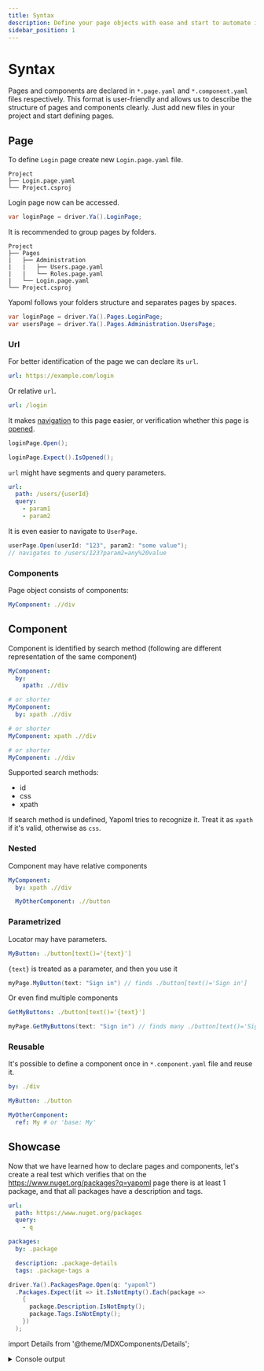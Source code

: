 ```yaml
---
title: Syntax
description: Define your page objects with ease and start to automate immediately
sidebar_position: 1
---
```


# Syntax

Pages and components are declared in `*.page.yaml` and `*.component.yaml` files respectively. This format is user-friendly and allows us to describe the structure of pages and components clearly. Just add new files in your project and start defining pages.

## Page

To define `Login` page create new `Login.page.yaml` file.

```
Project
├── Login.page.yaml
└── Project.csproj
```

Login page now can be accessed.

```csharp title="Program.cs"
var loginPage = driver.Ya().LoginPage;
```

It is recommended to group pages by folders.

```
Project
├── Pages
|   ├── Administration
|   |   ├── Users.page.yaml
|   |   └── Roles.page.yaml
|   └── Login.page.yaml
└── Project.csproj
```

Yapoml follows your folders structure and separates pages by spaces.

```csharp title="Program.cs"
var loginPage = driver.Ya().Pages.LoginPage;
var usersPage = driver.Ya().Pages.Administration.UsersPage;
```


### Url

For better identification of the page we can declare its `url`.

```yaml title="Login.page.yaml"
url: https://example.com/login
```

Or relative `url`.

```yaml title="Login.page.yaml"
url: /login
```

It makes [navigation](./interactions.md#open) to this page easier, or verification whether this page is [opened](./expectations.md#isopened).

```csharp title="Program.cs"
loginPage.Open();

loginPage.Expect().IsOpened();
```

`url` might have segments and query parameters.
```yaml title="User.page.yaml"
url:
  path: /users/{userId}
  query:
    - param1
    - param2
```

It is even easier to navigate to `UserPage`.

```csharp title="Program.cs"
userPage.Open(userId: "123", param2: "some value");
// navigates to /users/123?param2=any%20value
```

### Components

Page object consists of components:
```yaml
MyComponent: .//div
```

## Component

Component is identified by search method (following are different representation of the same component)
```yaml
MyComponent:
  by:
    xpath: .//div

# or shorter
MyComponent:
  by: xpath .//div

# or shorter
MyComponent: xpath .//div

# or shorter
MyComponent: .//div
```

Supported search methods:
- id
- css
- xpath

If search method is undefined, Yapoml tries to recognize it. Treat it as `xpath` if it's valid, otherwise as `css`. 

### Nested
Component may have relative components
```yaml
MyComponent:
  by: xpath .//div

  MyOtherComponent: .//button
```

### Parametrized
Locator may have parameters.
```yaml
MyButton: ./button[text()='{text}']
```

`{text}` is treated as a parameter, and then you use it
```csharp
myPage.MyButton(text: "Sign in") // finds ./button[text()='Sign in']
```

Or even find multiple components
```yaml
GetMyButtons: ./button[text()='{text}']
```
```csharp
myPage.GetMyButtons(text: "Sign in") // finds many ./button[text()='Sign in']
```

### Reusable
It's possible to define a component once in `*.component.yaml` file and reuse it.

```yaml title="My.component.yaml"
by: ./div

MyButton: ./button
```

```yaml title="My.page.yaml"
MyOtherComponent:
  ref: My # or 'base: My'
```


## Showcase

Now that we have learned how to declare pages and components, let's create a real test which verifies that on the https://www.nuget.org/packages?q=yapoml page there is at least 1 package, and that all packages have a description and tags.

```yaml title="Packages.page.yaml"
url:
  path: https://www.nuget.org/packages
  query:
    - q

packages: 
  by: .package

  description: .package-details
  tags: .package-tags a
```

```csharp title="Program.cs"
driver.Ya().PackagesPage.Open(q: "yapoml")
  .Packages.Expect(it => it.IsNotEmpty().Each(package =>
    {
      package.Description.IsNotEmpty();
      package.Tags.IsNotEmpty();
    })
  );
```

import Details from '@theme/MDXComponents/Details';

<Details>
<summary mdxType="summary">Console output</summary>

```
16:26:55.296 TRC • Opening Packages page by https://www.nuget.org/packages?q=yapoml
16:26:59.416 TRC • 4.1s
16:26:59.419 TRC • Expect packages satisfy conditions
16:26:59.423 TRC ╎ • Expect the count of packages is greater than 0
16:26:59.425 TRC ╎ ╎ Finding packages by css selector .package
16:26:59.445 TRC ╎ ╎ Found 6 packages
16:26:59.446 TRC ╎ • Expect each package satisfy conditions
16:26:59.448 TRC ╎ ╎ • Expect text of the description is not empty
16:26:59.449 TRC ╎ ╎ ╎ Finding description by css selector .package-details
16:26:59.477 TRC ╎ ╎ • Expect the count of tags is greater than 0
16:26:59.477 TRC ╎ ╎ ╎ Finding tags by css selector .package-tags a
16:26:59.488 TRC ╎ ╎ ╎ Found 5 tags
16:26:59.488 TRC ╎ ╎ • Expect text of the description is not empty
16:26:59.488 TRC ╎ ╎ ╎ Finding description by css selector .package-details
16:26:59.500 TRC ╎ ╎ • Expect the count of tags is greater than 0
16:26:59.500 TRC ╎ ╎ ╎ Finding tags by css selector .package-tags a
16:26:59.506 TRC ╎ ╎ ╎ Found 2 tags
16:26:59.506 TRC ╎ ╎ • Expect text of the description is not empty
16:26:59.506 TRC ╎ ╎ ╎ Finding description by css selector .package-details
16:26:59.518 TRC ╎ ╎ • Expect the count of tags is greater than 0
16:26:59.518 TRC ╎ ╎ ╎ Finding tags by css selector .package-tags a
16:26:59.523 TRC ╎ ╎ ╎ Found 2 tags
16:26:59.523 TRC ╎ ╎ • Expect text of the description is not empty
16:26:59.523 TRC ╎ ╎ ╎ Finding description by css selector .package-details
16:26:59.534 TRC ╎ ╎ • Expect the count of tags is greater than 0
16:26:59.534 TRC ╎ ╎ ╎ Finding tags by css selector .package-tags a
16:26:59.541 TRC ╎ ╎ ╎ Found 4 tags
16:26:59.541 TRC ╎ ╎ • Expect text of the description is not empty
16:26:59.541 TRC ╎ ╎ ╎ Finding description by css selector .package-details
16:26:59.553 TRC ╎ ╎ • Expect the count of tags is greater than 0
16:26:59.553 TRC ╎ ╎ ╎ Finding tags by css selector .package-tags a
16:26:59.560 TRC ╎ ╎ ╎ Found 2 tags
16:26:59.560 TRC ╎ ╎ • Expect text of the description is not empty
16:26:59.560 TRC ╎ ╎ ╎ Finding description by css selector .package-details
16:26:59.571 TRC ╎ ╎ • Expect the count of tags is greater than 0
16:26:59.571 TRC ╎ ╎ ╎ Finding tags by css selector .package-tags a
16:26:59.578 TRC ╎ ╎ ╎ Found 4 tags
```
</Details>
